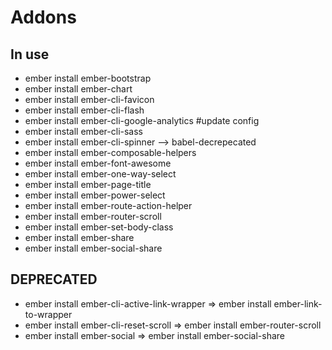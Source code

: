# Addons

## In use
+ ember install ember-bootstrap
+ ember install ember-chart
+ ember install ember-cli-favicon
+ ember install ember-cli-flash
+ ember install ember-cli-google-analytics #update config
+ ember install ember-cli-sass
+ ember install ember-cli-spinner --> babel-decrepecated
+ ember install ember-composable-helpers
+ ember install ember-font-awesome
+ ember install ember-one-way-select
+ ember install ember-page-title
+ ember install ember-power-select
+ ember install ember-route-action-helper
+ ember install ember-router-scroll
+ ember install ember-set-body-class
+ ember install ember-share
+ ember install ember-social-share

## DEPRECATED
+ ember install ember-cli-active-link-wrapper => ember install ember-link-to-wrapper
+ ember install ember-cli-reset-scroll => ember install ember-router-scroll
+ ember install ember-social => ember install ember-social-share
